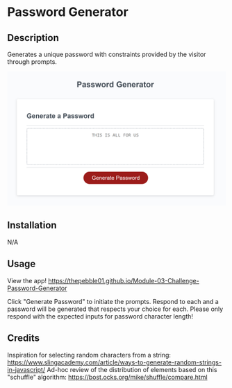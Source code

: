 # Password Generator

## Description

Generates a unique password with constraints provided by the visitor through prompts.

![Image of Password Generator With Readable Random String That Was Magically Generated When The Developer Was Testing](assets/images/password-generator-readme.png?raw=true)

## Installation

N/A

## Usage

View the app!
https://thepebble01.github.io/Module-03-Challenge-Password-Generator

Click "Generate Password" to initiate the prompts. Respond to each and a password will be generated that respects your choice for each. Please only respond with the expected inputs for password character length!

## Credits

Inspiration for selecting random characters from a string: https://www.slingacademy.com/article/ways-to-generate-random-strings-in-javascript/
Ad-hoc review of the distribution of elements based on this "schuffle" algorithm: https://bost.ocks.org/mike/shuffle/compare.html
